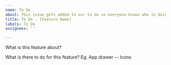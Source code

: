 ```yaml
---
name: To Do
about: This issue gets added to our to do so everyone knows who is doing what
title: To Do - [Feature Name]
labels: To Do
assignees: ''

---
```


What is this feature about?

What is there to do for this feature?
Eg.
App drawer
-- Icons
